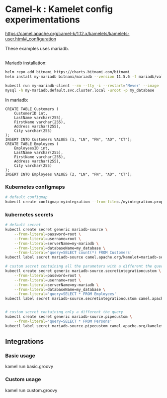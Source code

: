 # Camel-k : Kamelet config experimentations

https://camel.apache.org/camel-k/1.12.x/kamelets/kamelets-user.html#_configuration

These examples uses mariadb.

##

Mariadb installation:

```sh
helm repo add bitnami https://charts.bitnami.com/bitnami
helm install my-mariadb bitnami/mariadb --version 11.5.6 -f mariadb/values.yaml
```


```sh
kubectl run my-mariadb-client --rm --tty -i --restart='Never' --image  docker.io/bitnami/mariadb:10.6.12-debian-11-r16 --namespace default --command -- bash
mysql -h my-mariadb.default.svc.cluster.local -uroot -p my_database
```

In mariadb:
```
CREATE TABLE Customers (
    CustomerID int,
    LastName varchar(255),
    FirstName varchar(255),
    Address varchar(255),
    City varchar(255)
);
INSERT INTO Customers VALUES (1, "LN", "FN", "AD", "CT");
CREATE TABLE Employees (
    EmployeesID int,
    LastName varchar(255),
    FirstName varchar(255),
    Address varchar(255),
    City varchar(255)
);
INSERT INTO Employees VALUES (2, "LN", "FN", "AD", "CT");
```

### Kubernetes configmaps

```sh
# default configmap
kubectl create configmap myintegration --from-file=./myintegration.properties
```


### kubernetes secrets

```sh
# default secret
kubectl create secret generic mariadb-source \
    --from-literal=password=root \
    --from-literal=username=root \
    --from-literal=serverName=my-mariadb \
    --from-literal=databaseName=my_database \
    --from-literal='query=SELECT count(*) FROM Customers'
kubectl label secret mariadb-source camel.apache.org/kamelet=mariadb-source

# custom secret containing all the parameters with a different the query
kubectl create secret generic mariadb-source.secretintegrationcustom \
    --from-literal=password=root \
    --from-literal=username=root \
    --from-literal=serverName=my-mariadb \
    --from-literal=databaseName=my_database \
    --from-literal='query=SELECT * FROM Employees'
kubectl label secret mariadb-source.secretintegrationcustom camel.apache.org/kamelet=mariadb-source camel.apache.org/kamelet.configuration=secretintegrationcustom


# custom secret containing only a different the query
kubectl create secret generic mariadb-source.pipecustom \
    --from-literal='query=SELECT * FROM Persons'
kubectl label secret mariadb-source.pipecustom camel.apache.org/kamelet=mariadb-source camel.apache.org/kamelet.configuration=pipecustom
```


## Integrations

### Basic usage

kamel run basic.groovy

### Custom usage

kamel run custom.groovy